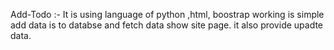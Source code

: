 Add-Todo :-
It is using language of python ,html, boostrap
working is simple add data is to databse and fetch data show site page.
it also provide upadte data.
